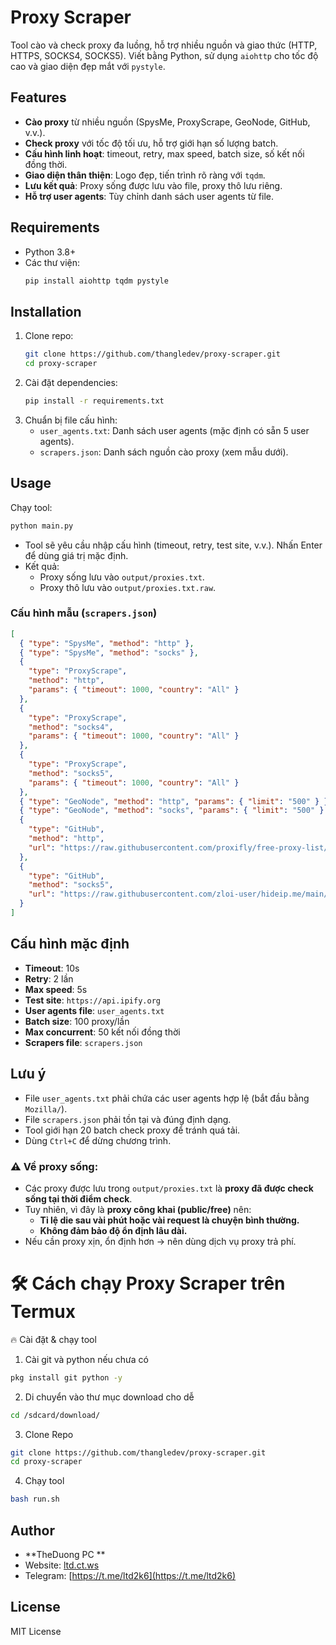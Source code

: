 # Proxy Scraper

Tool cào và check proxy đa luồng, hỗ trợ nhiều nguồn và giao thức (HTTP, HTTPS, SOCKS4, SOCKS5). Viết bằng Python, sử dụng `aiohttp` cho tốc độ cao và giao diện đẹp mắt với `pystyle`.

## Features

- **Cào proxy** từ nhiều nguồn (SpysMe, ProxyScrape, GeoNode, GitHub, v.v.).
- **Check proxy** với tốc độ tối ưu, hỗ trợ giới hạn số lượng batch.
- **Cấu hình linh hoạt**: timeout, retry, max speed, batch size, số kết nối đồng thời.
- **Giao diện thân thiện**: Logo đẹp, tiến trình rõ ràng với `tqdm`.
- **Lưu kết quả**: Proxy sống được lưu vào file, proxy thô lưu riêng.
- **Hỗ trợ user agents**: Tùy chỉnh danh sách user agents từ file.

## Requirements

- Python 3.8+
- Các thư viện:
  ```bash
  pip install aiohttp tqdm pystyle
  ```

## Installation

1. Clone repo:
   ```bash
   git clone https://github.com/thangledev/proxy-scraper.git
   cd proxy-scraper
   ```
2. Cài đặt dependencies:
   ```bash
   pip install -r requirements.txt
   ```
3. Chuẩn bị file cấu hình:
   - `user_agents.txt`: Danh sách user agents (mặc định có sẵn 5 user agents).
   - `scrapers.json`: Danh sách nguồn cào proxy (xem mẫu dưới).

## Usage

Chạy tool:

```bash
python main.py
```

- Tool sẽ yêu cầu nhập cấu hình (timeout, retry, test site, v.v.). Nhấn Enter để dùng giá trị mặc định.
- Kết quả:
  - Proxy sống lưu vào `output/proxies.txt`.
  - Proxy thô lưu vào `output/proxies.txt.raw`.

### Cấu hình mẫu (`scrapers.json`)

```json
[
  { "type": "SpysMe", "method": "http" },
  { "type": "SpysMe", "method": "socks" },
  {
    "type": "ProxyScrape",
    "method": "http",
    "params": { "timeout": 1000, "country": "All" }
  },
  {
    "type": "ProxyScrape",
    "method": "socks4",
    "params": { "timeout": 1000, "country": "All" }
  },
  {
    "type": "ProxyScrape",
    "method": "socks5",
    "params": { "timeout": 1000, "country": "All" }
  },
  { "type": "GeoNode", "method": "http", "params": { "limit": "500" } },
  { "type": "GeoNode", "method": "socks", "params": { "limit": "500" } },
  {
    "type": "GitHub",
    "method": "http",
    "url": "https://raw.githubusercontent.com/proxifly/free-proxy-list/main/proxies/all/data.txt"
  },
  {
    "type": "GitHub",
    "method": "socks5",
    "url": "https://raw.githubusercontent.com/zloi-user/hideip.me/main/socks5.txt"
  }
]
```

## Cấu hình mặc định

- **Timeout**: 10s
- **Retry**: 2 lần
- **Max speed**: 5s
- **Test site**: `https://api.ipify.org`
- **User agents file**: `user_agents.txt`
- **Batch size**: 100 proxy/lần
- **Max concurrent**: 50 kết nối đồng thời
- **Scrapers file**: `scrapers.json`

## Lưu ý

- File `user_agents.txt` phải chứa các user agents hợp lệ (bắt đầu bằng `Mozilla/`).
- File `scrapers.json` phải tồn tại và đúng định dạng.
- Tool giới hạn 20 batch check proxy để tránh quá tải.
- Dùng `Ctrl+C` để dừng chương trình.

### ⚠️ Về proxy sống:

- Các proxy được lưu trong `output/proxies.txt` là **proxy đã được check sống tại thời điểm check**.
- Tuy nhiên, vì đây là **proxy công khai (public/free)** nên:
  - **Tỉ lệ die sau vài phút hoặc vài request là chuyện bình thường.**
  - **Không đảm bảo độ ổn định lâu dài.**
- Nếu cần proxy xịn, ổn định hơn → nên dùng dịch vụ proxy trả phí.

# 🛠️ Cách chạy Proxy Scraper trên Termux

🔥 Cài đặt & chạy tool

  1. Cài git và python nếu chưa có
```bash
pkg install git python -y
```
  2. Di chuyển vào thư mục download cho dễ
```bash
cd /sdcard/download/
```
  3. Clone Repo
```bash
git clone https://github.com/thangledev/proxy-scraper.git
cd proxy-scraper
```

  4. Chạy tool
```bash
bash run.sh
```

## Author

- **TheDuong PC **
- Website: [ltd.ct.ws](https://ltd.ct.ws)
- Telegram: [https://t.me/ltd2k6](https://t.me/ltd2k6)

## License

MIT License
